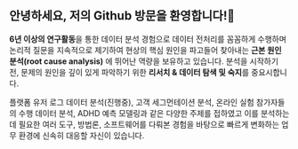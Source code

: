 ## 안녕하세요, 저의 Github 방문을 환영합니다!👋 

**6년 이상의 연구활동**을 통한 데이터 분석 경험으로 데이터 전처리를 꼼꼼하게 수행하며 논리적 질문을 지속적으로 제기하여 현상의 핵심 원인을 파고들어 찾아내는 **근본 원인 분석(root cause analysis)** 에 뛰어난 역량을 보유하고 있습니다. 분석을 시작하기 전, 문제의 원인을 깊이 있게 파악하기 위한 **리서치 & 데이터 탐색 및 숙지**를 중요시합니다. 

플랫폼 유저 로그 데이터 분석(진행중), 고객 세그먼테이션 분석, 온라인 실험 참가자들의 수행 데이터 분석, ADHD 예측 모델링과 같은 다양한 주제를 접하였고 이를 분석하는 데 필요한 여러 도구, 방법론, 소프트웨어를 다뤄본 경험을 바탕으로 빠르게 변화하는 업무 환경에 신속히 대응할 자신이 있습니다.
<!--
**jeewon-yoon/jeewon-yoon** is a ✨ _special_ ✨ repository because its `README.md` (this file) appears on your GitHub profile.

Here are some ideas to get you started:

- 🔭 I’m currently working on ...
- 🌱 I’m currently learning ...
- 👯 I’m looking to collaborate on ...
- 🤔 I’m looking for help with ...
- 💬 Ask me about ...
- 📫 How to reach me: ...
- 😄 Pronouns: ...
- ⚡ Fun fact: ...
-->
